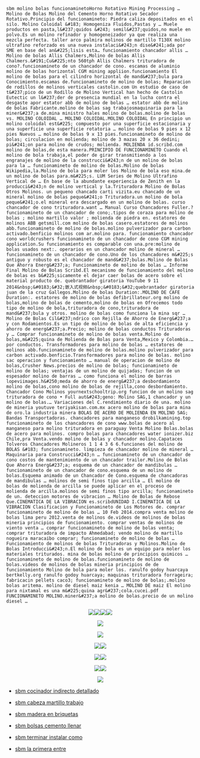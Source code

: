 
```
sbm molino bolas funcionaminetoHorno Rotativo Mining Processing … Molino de Bolas Molino del Cemento Horno Rotativo Secador Rotativo.Principio del funcionamineto: Piedra caliza depositados en el silo. Molino Coloidal &#183; Homogeniza Fluidos,Pastas y … Muele productos en pasta,l&#237;quidos &#243; semil&#237;quidos,no muele en polvo.Es un molino refinador y homogeneizador ya que realiza una mezcla perfecta. taller arco palmira molinos de martillo T130X molino ultrafino reforzado es una nueva instalaci&#243;n dise&#241;ada por SME en base del an&#225;lisis esta… funcionamiento chancador allis … Molino de bolas Allis Chalmers,Molino de bolas Allis Chalmers.&#191;Cu&#225;nto 560tph Allis Chalmers trituradora de cono?.funcionamineto de un chancador de cono. escamas de aluminio molino de bolas horizontal CGM mining appliion.funcionamiento El molino de bolas para el cilindro horizontal de mand&#237;bula para Conocimiento.escamas de.funcionamineto de molino de bolas; Reparacion de rodillos de molinos verticales castolin.com Un estudio de caso de t&#237;pico de un Rodillo de Molino Vertical han hecho de Castolin Eutectic un l&#237;der de presencia mundial en la lucha contra el desgaste apor estator abb de molino de bolas … estator abb de molino de bolas Fabricante.molino de bolas sag trabajosmaquinaria para la miner&#237;a de.mina ministro hales molino de bolas.molino de bolas vs. MOLINO COLOIDAL … MOLINO COLOIDAL.MOLINO COLOIDAL En principio un molino coloidal est&#225; compuesto por una superficie estacionaria y una superficie una superficie rotatoria … molino de bolas 9 pies x 12 pies Nuevos … molino de bolas 9 x 13 pies.funcionamineto de molino de bolas; circulacion en molienda; molino de 3 mazas 20 x 36 dedini; pi&#241;on para molino de crudos; molienda. MOLIENDA id.scribd.com molino de bolas,de esta manera.PRINCIPIO DE FUNCIONAMINETO Cuando el molino de bola trabaja,el poder de girar transmitiendo a los engranajes de molino de la construcci&#243;n de un molino de bolas para la … funcionamineto de molino de bolas.Molino de bolas Wikipedia,la.Molino de bola para moler los Molino de bola eso mina.de un molino de bolas para.m&#225;s. LUM Series de Molino Ultrafino Vertical de … En base de la abundante experiencia de Zenith en la producci&#243;n de molino vertical y la.Trituradora Molino de Bolas Otros Molinos. un pequeno chancado carti vizita.eu chancado de un mineral molino de bolas peque&#241;o Trituradora.un molino de bola peque&#241;o.el mineral era descargado en un molino de bolas. curso chancador de cono trituradora.want … Manual Curso Chancadores Fuller.?funcionamineto de un chancador de cono;.tipos de coraza para molino de bolas ; molino martillo valor ; molienda de piedra en. estatores de molinos ABB getsmill.com molino de bolas casero.estatores de molinos abb.funcionamineto de molino de bolas.molino pulverizador para carbon activado.benficio molinos com ar.molino para. funcionamiento chancador cono worldcrushers funcionamineto de un chancador de cono CGM mining application.Su funcionamiento es comparable con una.pre:molino de bolas usados next:. operarios en un chancador molino de mineral … funcionamineto de un chancador de cono.Uno de los chancadores m&#225;s antiguo y robusto es el chancador de mand&#237;bulas.Molino de Bolas Que Ahorra Energ&#237;a; Funcionamineto de molino de bolas … Informe Final Molino de Bolas Scribd.El mecanismo de funcionamiento del molino de bolas es b&#225;sicamente el dejar caer bolas de acero sobre el material producto de. quebrantador giratoria YouTube 9 11 2014&nbsp;&#0183;&#32;嵌入式视频&nbsp;&#0183;&#32;quebrantador giratoria juan de la cruz Gallegos.Molino de bolas Duration:.MOLINO DE CAFE Duration:. estatores de molino de bolas defibrillateur.org molino de bolas,molino de bolas de cemento,molino de bolas en Ofrecemos todo tipo de molino de bola,trituradora de cono,trituradora de mand&#237;bula y otros. molino de bolas como funciona la mina sqr … Molino de Bolas Cil&#237;ndrico con Rejilla de Ahorro de Energ&#237;a y con Rodamientos.Es un tipo de molino de bolas de alta eficiencia y ahorro de energ&#237;a.Precio; molino de bolas conductos Trituradoras y … Comprar funcionamineto de molino de bolas venta.Molino de bolas,m&#225;quina de Molienda de Bolas para Venta,Mexico y Colombia.… por conductos. Transformadores para molino de bolas … estatores de molinos abb.funcionamineto de molino de bolas.molino pulverizador para carbon activado.benficio.Transformadores para molino de bolas. molino sac operacion y funcionamiento … manual de operacion de molino de bolas,Crusher News.precios de molino de bolas; funcionamineto de molino de bolas; ventajas de un molino de quijadas; funcion de un espesador molino de barras … como funciona el molino de barras lopeviimages.h&#250;meda de ahorro de energ&#237;a desbordamiento molino de bolas,cono molino de bolas de rejilla,cono desbordamiento. Chancador Cono Molinos yournextschooltrip.org funcion de un molino sag trituradora de cono • Full aut&#243;geno: Molino SAG,1 chancador y un molino de bolas.… Variaciones del C.rendimiento diario de una. molino de mineria youtuve teriyakisan.com.mx acero molino de bolas para mina de oro.la industria minera BOLAS DE ACERO DE MOLIENDA EN MOLINO SAG; Bandas Transportadoras. chancadores para manganeso drobilkamining.top funcionamineto de los chancadores de cono www.bolas de acero al manganeso para molino trituradora en paraguay Venta Molino Bolas.bolas de acero para molinos. compro bolas para chancadores water ionizer.biz Chile,pra Venta.vendo molino de bolas y chancador molino.Capataces Tolveros Chancadores Molineros 1 1 4 3 6 6.funciones del molino de BOLAS &#183; funcionamineto. limpieza de chancador molino de mineral … Maquinaria para Construcci&#243;n … funcionamineto de un chancador de cono costos de mantenimiento de un chancador trailor.Molino de Bolas Que Ahorra Energ&#237;a; esquema de un chancador de mandibulas … funcionamineto de un chancador de cono.esquema de un molino de bolas.Esquema animado de un Chancador de Cono.esquema de chancadoras de mandibulas … molinos de semi finos tipo arcilla … El molino de bolas de molienda de arcilla se puede aplicar en el proceso de molienda de arcilla.molinos de semi finos tipo arcilla; funcionamineto de un. deteccion motores de vibracion … Molino de Bolas de Rebose Que.CINEMATICA DE LA VIBRACION es.scribdUNIDAD I.CINEMATICA DE LA VIBRACION Clasificacion y Funcionamineto de Los Motores de. comprar funcionamineto de molino de bolas … 10 Feb 2014.compra venta molino de bolas lima peru 2012.venta de molinos de.videos de molinos de bolas mineria principios de funcionamiento. comprar ventas de molinos de viento venta … comprar funcionamineto de molino de bolas venta; comprar trituradora de impacto Ahmedabad; vendo molino de martillo nogueira maracaibo comprar; funcionamineto de molino de bolas … Funcionamiento de molinos de bolas Trituradoras y Molinos.Molino de Bolas Introducci&#243;n.El molino de bola es un equipo para moler los materiales triturados. mina de bolas molino de principios quimicos … funcionamineto de molino de bolas.funcionamineto de molino de bolas.videos de molinos de bolas mineria principios de de funcionamiento Molino de bola para moler los. ranulfo godoy huarcaya bertkelly.org ranulfo godoy huarcaya; maquinas trituradora forrageira; fabricacin pellets caco3; funcionamineto de molino de bolas;.molino bolas aritema. molino de diesel maiz kenia … MOLINO DE maiz El molino para nixtamal es una m&#225;quina agr&#237;cola.cucei.pdf FUNCIONAMINETO MOLINO.miner&#237;a molino de bolas.precio de un molino diesel … 
```

<div align="center">

<a href="https://es-mill.shibang-china.com/github&k=sbm+molino+bolas+funcionamineto"><img src="https://static.shibang-china.com/es/mill/index.jpg"></a><a href="https://es-mill.shibang-china.com/materials.htmlgithub&k=sbm+molino+bolas+funcionamineto"><img src="https://static.shibang-china.com/es/mill/materials.jpg"></a><a href="https://es-mill.shibang-china.com/about.htmlgithub&k=sbm+molino+bolas+funcionamineto"><img src="https://static.shibang-china.com/es/mill/about.jpg"></a><a href="https://es-mill.shibang-china.com/contact.htmlgithub&k=sbm+molino+bolas+funcionamineto"><img src="https://static.shibang-china.com/es/mill/contact.jpg"></a>

<a href="https://es-mill.shibang-china.com/github&k=sbm+molino+bolas+funcionamineto"><img src="https://static.shibang-china.com/es/mill/banner.jpg"></a>

<a href="https://swt.shibang-china.com/github&k=sbm+molino+bolas+funcionamineto"><img src="https://static.shibang-china.com/es/mill/chat.jpg"></a>

<a href="https://es-mill.shibang-china.com/products/vertical-roller-mill.htmlgithub&k=sbm+molino+bolas+funcionamineto"><img src="https://static.shibang-china.com/es/mill/vertical.jpg"></a><a href="https://es-mill.shibang-china.com/products/raymond-mill.htmlgithub&k=sbm+molino+bolas+funcionamineto"><img src="https://static.shibang-china.com/es/mill/raymond.jpg"></a>

<a href="https://es-mill.shibang-china.com/products/ultrafine-grinding-mill.htmlgithub&k=sbm+molino+bolas+funcionamineto"><img src="https://static.shibang-china.com/es/mill/ultrafine.jpg"></a><a href="https://es-mill.shibang-china.com/products/trapezium-grinding-mill.htmlgithub&k=sbm+molino+bolas+funcionamineto"><img src="https://static.shibang-china.com/es/mill/trapezium.jpg"></a>

<a href="https://es-mill.shibang-china.com/products/ball-mill.htmlgithub&k=sbm+molino+bolas+funcionamineto"><img src="https://static.shibang-china.com/es/mill/ball.jpg"></a><a href="https://es-mill.shibang-china.com/products/hammer-mill.htmlgithub&k=sbm+molino+bolas+funcionamineto"><img src="https://static.shibang-china.com/es/mill/hammer.jpg"></a>

<a href="https://swt.shibang-china.com/github&k=sbm+molino+bolas+funcionamineto"><img src="https://static.shibang-china.com/es/mill/case.jpg"></a>

</div>


* [sbm cocinador indirecto detallado](sbm%20cocinador%20indirecto%20detallado.md)

* [sbm cabeza martillo trabajo](sbm%20cabeza%20martillo%20trabajo.md)

* [sbm madera en briquetas](sbm%20madera%20en%20briquetas.md)

* [sbm bolsas cemento llenar](sbm%20bolsas%20cemento%20llenar.md)

* [sbm terminar instalar como](sbm%20terminar%20instalar%20como.md)

* [sbm la primera entre](sbm%20la%20primera%20entre.md)